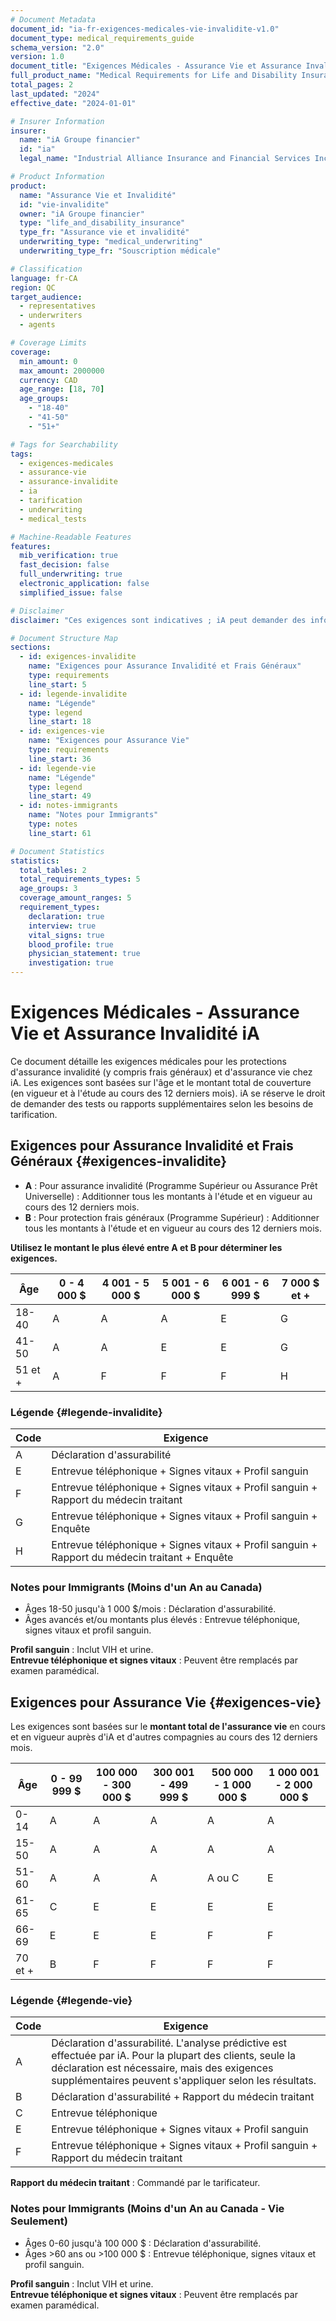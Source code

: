 ```yaml
---
# Document Metadata
document_id: "ia-fr-exigences-medicales-vie-invalidite-v1.0"
document_type: medical_requirements_guide
schema_version: "2.0"
version: 1.0
document_title: "Exigences Médicales - Assurance Vie et Assurance Invalidité iA"
full_product_name: "Medical Requirements for Life and Disability Insurance (iA Groupe financier)"
total_pages: 2
last_updated: "2024"
effective_date: "2024-01-01"

# Insurer Information
insurer:
  name: "iA Groupe financier"
  id: "ia"
  legal_name: "Industrial Alliance Insurance and Financial Services Inc."

# Product Information
product:
  name: "Assurance Vie et Invalidité"
  id: "vie-invalidite"
  owner: "iA Groupe financier"
  type: "life_and_disability_insurance"
  type_fr: "Assurance vie et invalidité"
  underwriting_type: "medical_underwriting"
  underwriting_type_fr: "Souscription médicale"

# Classification
language: fr-CA
region: QC
target_audience: 
  - representatives
  - underwriters
  - agents

# Coverage Limits
coverage:
  min_amount: 0
  max_amount: 2000000
  currency: CAD
  age_range: [18, 70]
  age_groups:
    - "18-40"
    - "41-50"
    - "51+"

# Tags for Searchability
tags:
  - exigences-medicales
  - assurance-vie
  - assurance-invalidite
  - ia
  - tarification
  - underwriting
  - medical_tests

# Machine-Readable Features
features:
  mib_verification: true
  fast_decision: false
  full_underwriting: true
  electronic_application: false
  simplified_issue: false

# Disclaimer
disclaimer: "Ces exigences sont indicatives ; iA peut demander des informations supplémentaires pour évaluer le risque."

# Document Structure Map
sections:
  - id: exigences-invalidite
    name: "Exigences pour Assurance Invalidité et Frais Généraux"
    type: requirements
    line_start: 5
  - id: legende-invalidite
    name: "Légende"
    type: legend
    line_start: 18
  - id: exigences-vie
    name: "Exigences pour Assurance Vie"
    type: requirements
    line_start: 36
  - id: legende-vie
    name: "Légende"
    type: legend
    line_start: 49
  - id: notes-immigrants
    name: "Notes pour Immigrants"
    type: notes
    line_start: 61

# Document Statistics
statistics:
  total_tables: 2
  total_requirements_types: 5
  age_groups: 3
  coverage_amount_ranges: 5
  requirement_types:
    declaration: true
    interview: true
    vital_signs: true
    blood_profile: true
    physician_statement: true
    investigation: true
---
```

# Exigences Médicales - Assurance Vie et Assurance Invalidité iA

Ce document détaille les exigences médicales pour les protections d'assurance invalidité (y compris frais généraux) et d'assurance vie chez iA. Les exigences sont basées sur l'âge et le montant total de couverture (en vigueur et à l'étude au cours des 12 derniers mois). iA se réserve le droit de demander des tests ou rapports supplémentaires selon les besoins de tarification.

## Exigences pour Assurance Invalidité et Frais Généraux {#exigences-invalidite}

- **A** : Pour assurance invalidité (Programme Supérieur ou Assurance Prêt Universelle) : Additionner tous les montants à l'étude et en vigueur au cours des 12 derniers mois.
- **B** : Pour protection frais généraux (Programme Supérieur) : Additionner tous les montants à l'étude et en vigueur au cours des 12 derniers mois.

**Utilisez le montant le plus élevé entre A et B pour déterminer les exigences.**

| Âge       | 0 - 4 000 $ | 4 001 - 5 000 $ | 5 001 - 6 000 $ | 6 001 - 6 999 $ | 7 000 $ et + |
|-----------|-------------|-----------------|-----------------|-----------------|--------------|
| 18-40     | A           | A               | A               | E               | G            |
| 41-50     | A           | A               | E               | E               | G            |
| 51 et +   | A           | F               | F               | F               | H            |

### Légende {#legende-invalidite}

| Code | Exigence |
|------|----------|
| A    | Déclaration d'assurabilité |
| E    | Entrevue téléphonique + Signes vitaux + Profil sanguin |
| F    | Entrevue téléphonique + Signes vitaux + Profil sanguin + Rapport du médecin traitant |
| G    | Entrevue téléphonique + Signes vitaux + Profil sanguin + Enquête |
| H    | Entrevue téléphonique + Signes vitaux + Profil sanguin + Rapport du médecin traitant + Enquête |

### Notes pour Immigrants (Moins d'un An au Canada)

- Âges 18-50 jusqu'à 1 000 $/mois : Déclaration d'assurabilité.
- Âges avancés et/ou montants plus élevés : Entrevue téléphonique, signes vitaux et profil sanguin.

**Profil sanguin** : Inclut VIH et urine.  
**Entrevue téléphonique et signes vitaux** : Peuvent être remplacés par examen paramédical.

## Exigences pour Assurance Vie {#exigences-vie}

Les exigences sont basées sur le **montant total de l'assurance vie** en cours et en vigueur auprès d'iA et d'autres compagnies au cours des 12 derniers mois.

| Âge       | 0 - 99 999 $ | 100 000 - 300 000 $ | 300 001 - 499 999 $ | 500 000 - 1 000 000 $ | 1 000 001 - 2 000 000 $ |
|-----------|--------------|---------------------|---------------------|-----------------------|-------------------------|
| 0-14      | A            | A                   | A                   | A                     | A                       |
| 15-50     | A            | A                   | A                   | A                     | A                       |
| 51-60     | A            | A                   | A                   | A ou C                | E                       |
| 61-65     | C            | E                   | E                   | E                     | E                       |
| 66-69     | E            | E                   | E                   | F                     | F                       |
| 70 et +   | B            | F                   | F                   | F                     | F                       |

### Légende {#legende-vie}

| Code | Exigence |
|------|----------|
| A    | Déclaration d'assurabilité. L'analyse prédictive est effectuée par iA. Pour la plupart des clients, seule la déclaration est nécessaire, mais des exigences supplémentaires peuvent s'appliquer selon les résultats. |
| B    | Déclaration d'assurabilité + Rapport du médecin traitant |
| C    | Entrevue téléphonique |
| E    | Entrevue téléphonique + Signes vitaux + Profil sanguin |
| F    | Entrevue téléphonique + Signes vitaux + Profil sanguin + Rapport du médecin traitant |

**Rapport du médecin traitant** : Commandé par le tarificateur.

### Notes pour Immigrants (Moins d'un An au Canada - Vie Seulement)

- Âges 0-60 jusqu'à 100 000 $ : Déclaration d'assurabilité.
- Âges >60 ans ou >100 000 $ : Entrevue téléphonique, signes vitaux et profil sanguin.

**Profil sanguin** : Inclut VIH et urine.  
**Entrevue téléphonique et signes vitaux** : Peuvent être remplacés par examen paramédical.